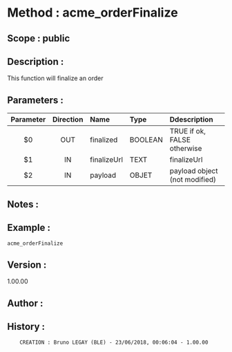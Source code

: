 ﻿# **Method :** acme_orderFinalize## **Scope :** public## **Description :** This function will finalize an order## **Parameters :** | Parameter | Direction | Name | Type | Ddescription | |:----:|:----:|:----|:----|:----| | $0 | OUT | finalized | BOOLEAN | TRUE if ok, FALSE otherwise | | $1 | IN | finalizeUrl | TEXT | finalizeUrl | | $2 | IN | payload | OBJET | payload object (not modified) | ## **Notes :** ## **Example :** ```acme_orderFinalize```## **Version :** 1.00.00## **Author :** ## **History :**          CREATION : Bruno LEGAY (BLE) - 23/06/2018, 00:06:04 - 1.00.00